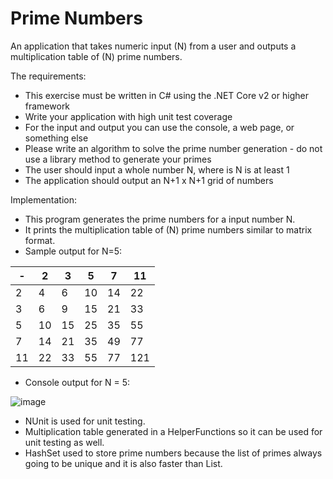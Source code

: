 # Prime Numbers

An application that takes numeric input (N) from a user and outputs a multiplication table of (N) prime numbers.

The requirements:

- This exercise must be written in C# using the .NET Core v2 or higher framework
- Write your application with high unit test coverage
- For the input and output you can use the console, a web page, or something else
- Please write an algorithm to solve the prime number generation - do not use a library method to generate your primes
- The user should input a whole number N, where is N is at least 1
- The application should output an N+1 x N+1 grid of numbers

Implementation:

- This program generates the prime numbers for a input number N.
- It prints the multiplication table of (N) prime numbers similar to matrix format.
- Sample output for N=5:

 -| 2 | 3 | 5 | 7 | 11
--|---|---|---|---|----
2 | 4 | 6 | 10| 14| 22
3 | 6 | 9 | 15| 21| 33
5 | 10| 15| 25| 35| 55
7 | 14| 21| 35| 49| 77
11| 22|33 | 55| 77| 121

- Console output for N = 5:

![image](https://user-images.githubusercontent.com/13997274/131222094-961746f1-1ceb-4439-bb29-45776c0f9037.png)

 - NUnit is used for unit testing.
 - Multiplication table generated in a HelperFunctions so it can be used for unit testing as well.
 - HashSet used to store prime numbers because the list of primes always going to be unique and it is also faster than List.
